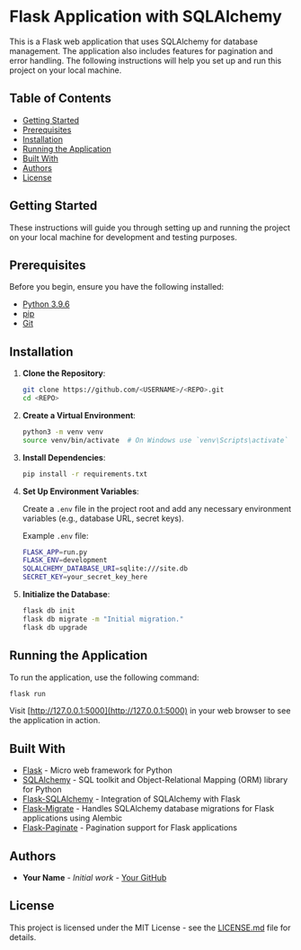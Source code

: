 # Flask Application with SQLAlchemy

This is a Flask web application that uses SQLAlchemy for database management. The application also includes features for pagination and error handling. The following instructions will help you set up and run this project on your local machine.

## Table of Contents

- [Getting Started](#getting-started)
- [Prerequisites](#prerequisites)
- [Installation](#installation)
- [Running the Application](#running-the-application)
- [Built With](#built-with)
- [Authors](#authors)
- [License](#license)

## Getting Started

These instructions will guide you through setting up and running the project on your local machine for development and testing purposes.

## Prerequisites

Before you begin, ensure you have the following installed:

- [Python 3.9.6](https://www.python.org/downloads/release/python-396/)
- [pip](https://pip.pypa.io/en/stable/installation/)
- [Git](https://git-scm.com/book/en/v2/Getting-Started-Installing-Git)

## Installation

1. **Clone the Repository**:

    ```sh
    git clone https://github.com/<USERNAME>/<REPO>.git
    cd <REPO>
    ```

2. **Create a Virtual Environment**:

    ```sh
    python3 -m venv venv
    source venv/bin/activate  # On Windows use `venv\Scripts\activate`
    ```

3. **Install Dependencies**:

    ```sh
    pip install -r requirements.txt
    ```

4. **Set Up Environment Variables**:

    Create a `.env` file in the project root and add any necessary environment variables (e.g., database URL, secret keys).

    Example `.env` file:
    ```sh
    FLASK_APP=run.py
    FLASK_ENV=development
    SQLALCHEMY_DATABASE_URI=sqlite:///site.db
    SECRET_KEY=your_secret_key_here
    ```

5. **Initialize the Database**:

    ```sh
    flask db init
    flask db migrate -m "Initial migration."
    flask db upgrade
    ```

## Running the Application

To run the application, use the following command:

```sh
flask run
```

Visit [http://127.0.0.1:5000](http://127.0.0.1:5000) in your web browser to see the application in action.

## Built With

- [Flask](https://flask.palletsprojects.com/) - Micro web framework for Python
- [SQLAlchemy](https://www.sqlalchemy.org/) - SQL toolkit and Object-Relational Mapping (ORM) library for Python
- [Flask-SQLAlchemy](https://flask-sqlalchemy.palletsprojects.com/) - Integration of SQLAlchemy with Flask
- [Flask-Migrate](https://flask-migrate.readthedocs.io/) - Handles SQLAlchemy database migrations for Flask applications using Alembic
- [Flask-Paginate](https://pythonhosted.org/Flask-paginate/) - Pagination support for Flask applications

## Authors

- **Your Name** - *Initial work* - [Your GitHub](https://github.com/<USERNAME>)

## License

This project is licensed under the MIT License - see the [LICENSE.md](LICENSE.md) file for details.
